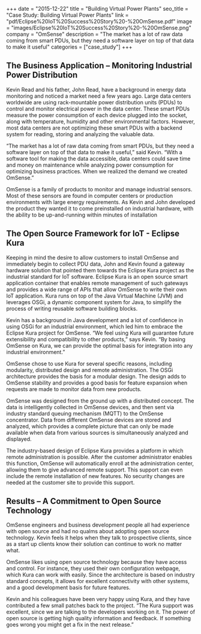 +++
date = "2015-12-22"
title = "Building Virtual Power Plants"
seo_title = "Case Study: Building Virtual Power Plants"
link = "pdf/Eclipse%20IoT%20Success%20Story%20-%20OmSense.pdf"
image = "images/Eclipse%20IoT%20Success%20Story%20-%20OmSense.png"
company = "OmSense"
description = "The market has a lot of raw data coming from smart PDUs, but they need a software layer on top of that data to make it useful"
categories = ["case_study"]
+++

## The Business Application – Monitoring Industrial Power Distribution

Kevin Read and his father, John Read, have a background in energy data monitoring and noticed a market need a few years ago.  Large data centers worldwide are using rack-mountable power distribution units (PDUs) to control and monitor electrical power in the data center.  These smart PDUs measure the power consumption of each device plugged into the socket, along with temperature, humidity and other environmental factors. However, most data centers are not optimizing these smart PDUs with a backend system for reading, storing and analyzing the valuable data.

“The market has a lot of raw data coming from smart PDUs, but they need a software layer on top of that data to make it useful,” said Kevin.  “With a software tool for making the data accessible, data centers could save time and money on maintenance while analyzing power consumption for optimizing business practices. When we realized the demand we created OmSense.”

OmSense is a family of products to monitor and manage industrial sensors. Most of these sensors are found in computer centers or production environments with large energy requirements.  As Kevin and John developed the product they wanted it to come preinstalled on industrial hardware, with the ability to be up-and-running within minutes of installation

## The Open Source Framework for IoT - Eclipse Kura

Keeping in mind the desire to allow customers to install OmSense and immediately begin to collect PDU data, John and Kevin found a gateway hardware solution that pointed them towards the Eclipse Kura project as the industrial standard for IoT software. Eclipse Kura is an open source smart application container that enables remote management of such gateways and provides a wide range of APIs that allow OmSense to write their own IoT application.  Kura runs on top of the Java Virtual Machine (JVM) and leverages OSGi, a dynamic component system for Java, to simplify the process of writing reusable software building blocks.

Kevin has a background in Java development and a lot of confidence in using OSGi for an industrial environment, which led him to embrace the Eclipse Kura project for OmSense.  “We feel using Kura will guarantee future extensibility and compatibility to other products,” says Kevin.  “By basing OmSense on Kura, we can provide the optimal basis for integration into any industrial environment.”

OmSense chose to use Kura for several specific reasons, including modularity, distributed design and remote administration.  The OSGi architecture provides the basis for a modular design. The design adds to OmSense stability and provides a good basis for feature expansion when requests are made to monitor data from new products.

OmSense was designed from the ground up with a distributed concept. The data is intelligently collected in OmSense devices, and then sent via industry standard queuing mechanism (MQTT) to the OmSense concentrator. Data from different OmSense devices are stored and analyzed, which provides a complete picture that can only be made available when data from various sources is simultaneously analyzed and displayed.

The industry-based design of Eclipse Kura provides a platform in which remote administration is possible. After the customer administrator enables this function, OmSense will automatically enroll at the administration center, allowing them to give advanced remote support. This support can even include the remote installation of new features. No security changes are needed at the customer site to provide this support.

## Results – A Commitment to Open Source Technology

OmSense engineers and business development people all had experience with open source and had no qualms about adopting open source technology.  Kevin feels it helps when they talk to prospective clients, since as a start up clients know their solution can continue to work no matter what.

OmSense likes using open source technology because they have access and control.  For instance, they used their own configuration webpage, which Kura can work with easily. Since the architecture is based on industry standard concepts, it allows for excellent connectivity with other systems, and a good development basis for future features.

Kevin and his colleagues have been very happy using Kura, and they have contributed a few small patches back to the project. “The Kura support was excellent, since we are talking to the developers working on it. The power of open source is getting high quality information and feedback. If something goes wrong you might get a fix in the next release.”

